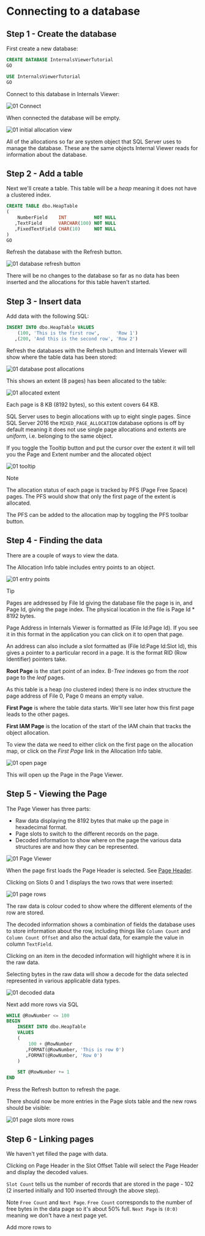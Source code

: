 # Connecting to a database

## Step 1 - Create the database

First create a new database:

```SQL
CREATE DATABASE InternalsViewerTutorial
GO

USE InternalsViewerTutorial
GO
```

Connect to this database in Internals Viewer:

![01 Connect](/docs/tutorial/images/01-connect-to-database.png)

When connected the database will be empty.

![01 initial allocation view](/docs/tutorial/images/01-initial-view.png)

All of the allocations so far are system object that SQL Server uses to manage the database. These are the same objects Internal Viewer reads for information about the database.

## Step 2 - Add a table

Next we'll create a table. This table will be a *heap* meaning it does not have a clustered index.

```SQL
CREATE TABLE dbo.HeapTable
(
    NumberField    INT          NOT NULL
   ,TextField      VARCHAR(100) NOT NULL
   ,FixedTextField CHAR(10)     NOT NULL
)
GO
```

Refresh the database with the Refresh button.

![01 database refresh button](/docs//tutorial/images/01-database-refresh-button.png)

There will be no changes to the database so far as no data has been inserted and the allocations for this table haven't started.

## Step 3 - Insert data

Add data with the following SQL:

```SQL
INSERT INTO dbo.HeapTable VALUES 
    (100, 'This is the first row',      'Row 1')
   ,(200, 'And this is the second row', 'Row 2')
```

Refresh the databases with the Refresh button and Internals Viewer will show where the table data has been stored:

![01 database post allocations](/docs/tutorial/images/01-after-initial-insert.png)

This shows an extent (8 pages) has been allocated to the table:

![01 allocated extent](/docs/tutorial/images/01-allocated-extent.png)

Each page is 8 KB (8192 bytes), so this extent covers 64 KB.

SQL Server uses to begin allocations with up to eight single pages. Since SQL Server 2016 the `MIXED_PAGE_ALLOCATION` database options is off by default meaning it does not use single page allocations and extents are *uniform*, i.e. belonging to the same object.

If you toggle the Tooltip button and put the cursor over the extent it will tell you the Page and Extent number and the allocated object


![01 tooltip](/docs/tutorial/images/01-tooltip.png)

> [!NOTE]
> The allocation status of each page is tracked by PFS (Page Free Space) pages. The PFS would show that only the first page of the extent is allocated. 
>
> The PFS can be added to the allocation map by toggling the PFS toolbar button. 

## Step 4 - Finding the data

There are a couple of ways to view the data. 

The Allocation Info table includes entry points to an object.

![01 entry points](/docs//tutorial/images/01-entry-points.png)

> [!TIP]
> Pages are addressed by File Id giving the database file the page is in, and Page Id, giving the page index. The physical location in the file is Page Id * 8192 bytes.
>
> Page Address in Internals Viewer is formatted as (File Id:Page Id). If you see it in this format in the application you can click on it to open that page.
>
> An address can also include a slot formatted as (File Id:Page Id:Slot Id), this gives a pointer to a particular record in a page. It is the format RID (Row Identifier) pointers take.

**Root Page** is the start point of an index. B-*Tree* indexes go from the *root* page to the *leaf* pages.

As this table is a heap (no clustered index) there is no index structure the page address of File 0, Page 0 means an empty value.

**First Page** is where the table data starts. We'll see later how this first page leads to the other pages.

**First IAM Page** is the location of the start of the IAM chain that tracks the object allocation. 

To view the data we need to either click on the first page on the allocation map, or click on the *First Page* link in the Allocation Info table.

![01 open page](/docs/tutorial/images/01-open-page.png)

This will open up the Page in the Page Viewer.

## Step 5 - Viewing the Page

The Page Viewer has three parts:

- Raw data displaying the 8192 bytes that make up the page in hexadecimal format.
- Page slots to switch to the different records on the page.
- Decoded information to show where on the page the various data structures are and how they can be represented.

![01 Page Viewer](/docs/tutorial/images/01-page-viewer.png)

When the page first loads the Page Header is selected. See [Page Header](/docs/concepts/page-header.md).

Clicking on Slots 0 and 1 displays the two rows that were inserted:

![01 page rows](/docs/tutorial/images/01-page-row.png)

The raw data is colour coded to show where the different elements of the row are stored.

The decoded information shows a combination of fields the database uses to store information about the row, including things like `Column Count` and `Column Count Offset` and also the actual data, for example the value in column `TextField`.

Clicking on an item in the decoded information will highlight where it is in the raw data. 

Selecting bytes in the raw data will show a decode for the data selected represented in various applicable data types.

![01 decoded data](/docs/tutorial/images/01-decoded-data.png)

Next add more rows via SQL

```SQL
WHILE @RowNumber <= 100
BEGIN
    INSERT INTO dbo.HeapTable 
    VALUES 
    (
        100 + @RowNumber
       ,FORMAT(@RowNumber, 'This is row 0')
       ,FORMAT(@RowNumber, 'Row 0')
    )

    SET @RowNumber += 1
END
```

Press the Refresh button to refresh the page.

There should now be more entries in the Page slots table and the new rows should be visible:

![01 page slots more rows](/docs/tutorial/images/01-page-slots-more-rows.png)

## Step 6 - Linking pages

We haven't yet filled the page with data.

Clicking on Page Header in the Slot Offset Table will select the Page Header and display the decoded values.

`Slot Count` tells us the number of records that are stored in the page - 102 (2 inserted initially and 100 inserted through the above step).

Note `Free Count` and `Next Page`. `Free Count` corresponds to the number of free bytes in the data page so it's about 50% full. `Next Page` is `(0:0)` meaning we don't have a next page yet.

Add more rows to 
